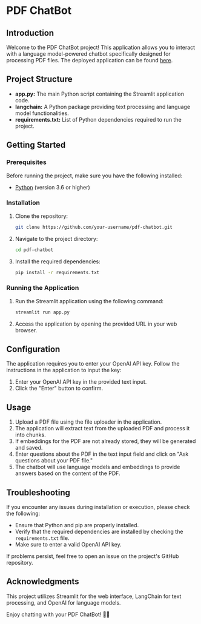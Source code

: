 # PDF ChatBot

## Introduction

Welcome to the PDF ChatBot project! This application allows you to interact with a language model-powered chatbot specifically designed for processing PDF files. The deployed application can be found [here](https://your-pdf-chatbot-app-url).

## Project Structure

- **app.py:** The main Python script containing the Streamlit application code.
- **langchain:** A Python package providing text processing and language model functionalities.
- **requirements.txt:** List of Python dependencies required to run the project.

## Getting Started

### Prerequisites

Before running the project, make sure you have the following installed:

- [Python](https://www.python.org/) (version 3.6 or higher)

### Installation

1. Clone the repository:

    ```bash
    git clone https://github.com/your-username/pdf-chatbot.git
    ```

2. Navigate to the project directory:

    ```bash
    cd pdf-chatbot
    ```

3. Install the required dependencies:

    ```bash
    pip install -r requirements.txt
    ```

### Running the Application

1. Run the Streamlit application using the following command:

    ```bash
    streamlit run app.py
    ```

2. Access the application by opening the provided URL in your web browser.

## Configuration

The application requires you to enter your OpenAI API key. Follow the instructions in the application to input the key:

1. Enter your OpenAI API key in the provided text input.
2. Click the "Enter" button to confirm.

## Usage

1. Upload a PDF file using the file uploader in the application.
2. The application will extract text from the uploaded PDF and process it into chunks.
3. If embeddings for the PDF are not already stored, they will be generated and saved.
4. Enter questions about the PDF in the text input field and click on "Ask questions about your PDF file."
5. The chatbot will use language models and embeddings to provide answers based on the content of the PDF.

## Troubleshooting

If you encounter any issues during installation or execution, please check the following:

- Ensure that Python and pip are properly installed.
- Verify that the required dependencies are installed by checking the `requirements.txt` file.
- Make sure to enter a valid OpenAI API key.

If problems persist, feel free to open an issue on the project's GitHub repository.

## Acknowledgments

This project utilizes Streamlit for the web interface, LangChain for text processing, and OpenAI for language models.

Enjoy chatting with your PDF ChatBot! 🤖💬